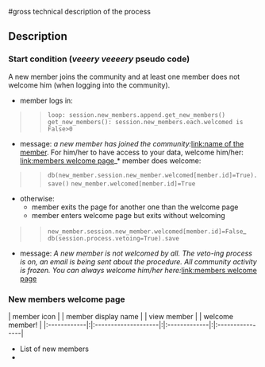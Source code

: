 #gross technical description of the process

## Description ##

### Start condition (_veeery veeeery_ pseudo code) ###
A new member joins the community and at least one member does not welcome him (when logging into the community).

  * member logs in:
> > `loop: session.new_members.append.get_new_members()`<br />
> > `get_new_members(): session.new_members.each.welcomed is False>0`

  * message: _a new member has joined the community:_<u>link:name of the member</u>. For him/her to have access to your data, welcome him/her: <u>link:members welcome page</u>_* member does welcome:
> > `db(new_member.session.new_member.welcomed[member.id]=True).save()`
> > `new_member.welcomed[member.id]=True`
  * otherwise:
    * member exits the page for another one than the welcome page
    * member enters welcome page but exits without welcoming
> > `new_member.session.new_member.welcomed[member.id]=False`_<br />
> > `db(session.process.vetoing=True).save`
  * message: _A new member is not welcomed by all. The veto-ing process is on, an email is being sent about the procedure. All community activity is frozen. You can always welcome him/her here:_<u>link:members welcome page</u>


### New members welcome page ###
| member icon | | member display name | |  view member | | welcome member! |
|:------------|:|:--------------------|:|:-------------|:|:----------------|
  * List of new members
  * 